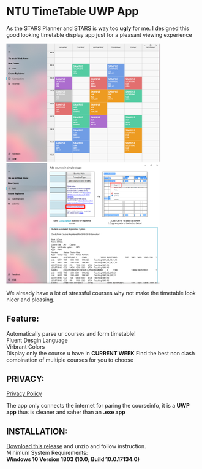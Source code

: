 # NTU TimeTable UWP App

As the STARS Planner and STARS is way too **ugly** for me. I designed this good looking timetable display app just for a pleasant viewing experience

<img src="Image/FileV2.png" alt="drawing" width="400" />
<img src="Image/FileV1.png" alt="drawing" width="400" />

We already have a lot of stressful courses why not make the timetable look nicer and pleasing.

## Feature:

Automatically parse ur courses and form timetable!  
Fluent Desgin Language  
Virbrant Colors  
Display only the course u have in **CURRENT WEEK** 
Find the best non clash combination of multiple courses for you to choose


## PRIVACY:

<a href="docs/privacy.md">Privacy Policy</a>   

The app only connects the internet for paring the courseinfo, it is a **UWP app** thus is cleaner and saher than an **.exe app**

## INSTALLATION:

[Download this release](https://github.com/Brabalawuka/NTUtimetable/releases/tag/V1.0) and unzip and follow instruction.    
Minimum System Requirements:  
**Windows 10 Version 1803 (10.0; Build 10.0.17134.0)**

